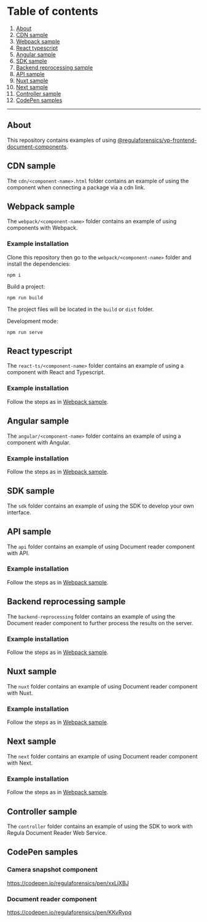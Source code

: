# Table of сontents
1. [About](#about)
1. [CDN sample](#cdn-sample)
1. [Webpack sample](#webpack-sample)
1. [React typescript](#react-typescript)
1. [Angular sample](#angular-sample)
1. [SDK sample](#sdk-sample)
1. [Backend reprocessing sample](#backend-reprocessing-sample)
1. [API sample](#api-sample)
1. [Nuxt sample](#nuxt-sample)
1. [Next sample](#next-sample)
1. [Controller sample](#controller-sample)
1. [CodePen samples](#codepen-samples)

---

## About

This repository contains examples of using [@regulaforensics/vp-frontend-document-components](https://www.npmjs.com/package/@regulaforensics/vp-frontend-document-components).

## CDN sample

The ```cdn/<component-name>.html``` folder contains an example of using the component when connecting a package via a cdn link.

## Webpack sample

The ```webpack/<component-name>``` folder contains an example of using components with Webpack.

### Example installation

Clone this repository then go to the ```webpack/<component-name>``` folder and install the dependencies:

```
npm i
```

Build a project:

```
npm run build
```

The project files will be located in the ```build``` or ```dist``` folder.

Development mode:

```
npm run serve
```

## React typescript

The ```react-ts/<component-name>``` folder contains an example of using a component with React and Typescript.

### Example installation

Follow the steps as in [Webpack sample](#webpack-sample).

## Angular sample

The ```angular/<component-name>``` folder contains an example of using a component with Angular.

### Example installation

Follow the steps as in [Webpack sample](#webpack-sample).

## SDK sample

The ```sdk``` folder contains an example of using the SDK to develop your own interface.

## API sample

The ```api``` folder contains an example of using Document reader component with API.

### Example installation

Follow the steps as in [Webpack sample](#webpack-sample).

## Backend reprocessing sample

The ```backend-reprocessing``` folder contains an example of using the Document reader component to further process the results on the server.

### Example installation

Follow the steps as in [Webpack sample](#webpack-sample).

## Nuxt sample

The ```nuxt``` folder contains an example of using Document reader component with Nuxt.

### Example installation

Follow the steps as in [Webpack sample](#webpack-sample).

## Next sample

The ```next``` folder contains an example of using Document reader component with Next.

### Example installation

Follow the steps as in [Webpack sample](#webpack-sample).

## Controller sample

The ```controller``` folder contains an example of using the SDK to work with Regula Document Reader Web Service.

## CodePen samples

### Camera snapshot component

https://codepen.io/regulaforensics/pen/xxLjXBJ

### Document reader component

https://codepen.io/regulaforensics/pen/KKvRypq
